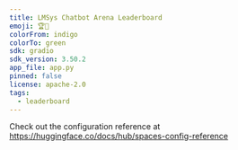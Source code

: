 ```yaml
---
title: LMSys Chatbot Arena Leaderboard
emoji: 🏆🤖
colorFrom: indigo
colorTo: green
sdk: gradio
sdk_version: 3.50.2
app_file: app.py
pinned: false
license: apache-2.0
tags:
  - leaderboard
---
```


Check out the configuration reference at https://huggingface.co/docs/hub/spaces-config-reference